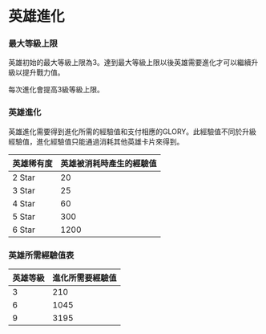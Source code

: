 # 英雄進化

### 最大等級上限

英雄初始的最大等級上限為3。達到最大等級上限以後英雄需要進化才可以繼續升級以提升戰力值。

每次進化會提高3級等級上限。

### 英雄進化

英雄進化需要得到進化所需的經驗值和支付相應的GLORY。此經驗值不同於升級經驗值，進化經驗值只能通過消耗其他英雄卡片來得到。

| 英雄稀有度 | 英雄被消耗時產生的經驗值 |
| :--- | :--- |
| 2 Star | 20 |
| 3 Star | 25 |
| 4 Star | 60 |
| 5 Star | 300 |
| 6 Star | 1200 |

### 英雄所需經驗值表

| 英雄等級 | 進化所需要經驗值 |
| :--- | :--- |
| 3 | 210 |
| 6 | 1045 |
| 9 | 3195 |



